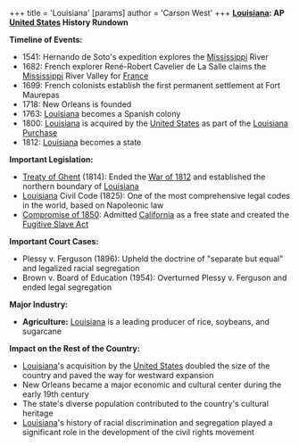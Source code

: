 +++
 title = 'Louisiana'
[params]
	author = 'Carson West'
+++
**[Louisiana](./../louisiana/): AP [United States](./../united-states/) History Rundown**

**Timeline of Events:**

* 1541: Hernando de Soto's expedition explores the [Mississippi](./../mississippi/) River
* 1682: French explorer René-Robert Cavelier de La Salle claims the [Mississippi](./../mississippi/) River Valley for [France](./../france/)
* 1699: French colonists establish the first permanent settlement at Fort Maurepas
* 1718: New Orleans is founded
* 1763: [Louisiana](./../louisiana/) becomes a Spanish colony
* 1800: [Louisiana](./../louisiana/) is acquired by the [United States](./../united-states/) as part of the [Louisiana Purchase](./../louisiana-purchase/)
* 1812: [Louisiana](./../louisiana/) becomes a state

**Important Legislation:**

* [Treaty of Ghent](./../treaty-of-ghent/) (1814): Ended the [War of 1812](./../war-of-1812/) and established the northern boundary of [Louisiana](./../louisiana/)
* [Louisiana](./../louisiana/) Civil Code (1825): One of the most comprehensive legal codes in the world, based on Napoleonic law
* [Compromise of 1850](./../compromise-of-1850/): Admitted [California](./../california/) as a free state and created the [Fugitive Slave Act](./../fugitive-slave-act/)

**Important Court Cases:**

* Plessy v. Ferguson (1896): Upheld the doctrine of "separate but equal" and legalized racial segregation
* Brown v. Board of Education (1954): Overturned Plessy v. Ferguson and ended legal segregation

**Major Industry:**

* **Agriculture:** [Louisiana](./../louisiana/) is a leading producer of rice, soybeans, and sugarcane

**Impact on the Rest of the Country:**

* [Louisiana](./../louisiana/)'s acquisition by the [United States](./../united-states/) doubled the size of the country and paved the way for westward expansion
* New Orleans became a major economic and cultural center during the early 19th century
* The state's diverse population contributed to the country's cultural heritage
* [Louisiana](./../louisiana/)'s history of racial discrimination and segregation played a significant role in the development of the civil rights movement